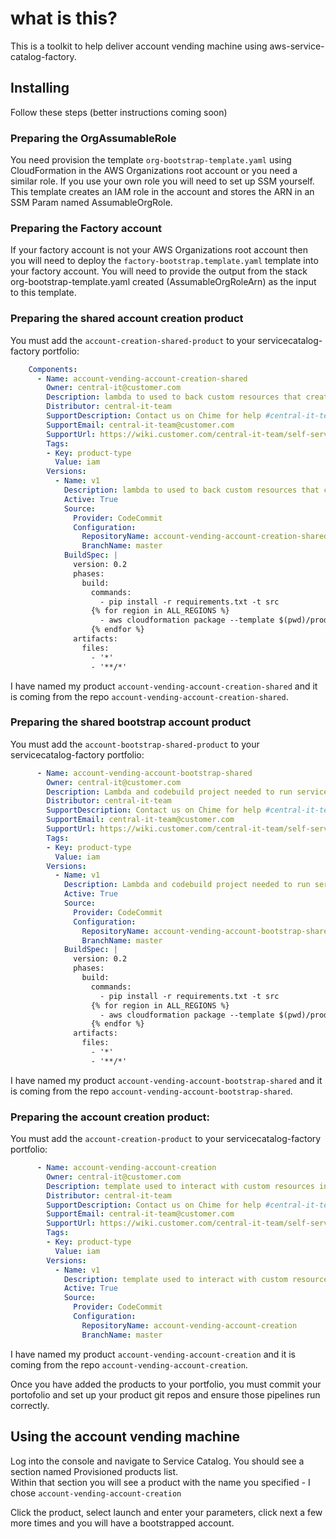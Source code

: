 # what is this?
This is a toolkit to help deliver account vending machine using aws-service-catalog-factory.

## Installing

Follow these steps (better instructions coming soon)

### Preparing the OrgAssumableRole
You need provision the template ```org-bootstrap-template.yaml``` using CloudFormation in the 
AWS Organizations root account or you need a similar role.  If you use your own role you will 
need to set up SSM yourself.  This template creates an IAM role in the account and stores the 
ARN in an SSM Param named AssumableOrgRole.

### Preparing the Factory account
If your factory account is not your AWS Organizations root account then you will need to deploy 
the ```factory-bootstrap.template.yaml``` template into your factory account.  You will need to 
provide the output from the stack org-bootstrap-template.yaml created (AssumableOrgRoleArn) as 
the input to this template.

### Preparing the shared account creation product
You must add the ```account-creation-shared-product``` to your servicecatalog-factory portfolio:
```yaml
    Components:
      - Name: account-vending-account-creation-shared
        Owner: central-it@customer.com
        Description: lambda to used to back custom resources that create an AWS account and move it to an ou
        Distributor: central-it-team
        SupportDescription: Contact us on Chime for help #central-it-team
        SupportEmail: central-it-team@customer.com
        SupportUrl: https://wiki.customer.com/central-it-team/self-service/account-iam
        Tags:
        - Key: product-type
          Value: iam
        Versions:
          - Name: v1
            Description: lambda to used to back custom resources that create an AWS account and move it to an ou
            Active: True
            Source:
              Provider: CodeCommit
              Configuration:
                RepositoryName: account-vending-account-creation-shared
                BranchName: master
            BuildSpec: |
              version: 0.2
              phases:
                build:
                  commands:
                    - pip install -r requirements.txt -t src
                  {% for region in ALL_REGIONS %}
                    - aws cloudformation package --template $(pwd)/product.template.yaml --s3-bucket sc-factory-artifacts-${ACCOUNT_ID}-{{ region }} --s3-prefix ${STACK_NAME} --output-template-file product.template-{{ region }}.yaml
                  {% endfor %}
              artifacts:
                files:
                  - '*'
                  - '**/*'
``` 

I have named my product ```account-vending-account-creation-shared``` and it is coming from the repo 
```account-vending-account-creation-shared```.

### Preparing the shared bootstrap account product
You must add the ```account-bootstrap-shared-product``` to your servicecatalog-factory portfolio:

```yaml
      - Name: account-vending-account-bootstrap-shared
        Owner: central-it@customer.com
        Description: Lambda and codebuild project needed to run servicecatalog-puppet bootstrap-spoke-as
        Distributor: central-it-team
        SupportDescription: Contact us on Chime for help #central-it-team
        SupportEmail: central-it-team@customer.com
        SupportUrl: https://wiki.customer.com/central-it-team/self-service/account-iam
        Tags:
        - Key: product-type
          Value: iam
        Versions:
          - Name: v1
            Description: Lambda and codebuild project needed to run servicecatalog-puppet bootstrap-spoke-as
            Active: True
            Source:
              Provider: CodeCommit
              Configuration:
                RepositoryName: account-vending-account-bootstrap-shared
                BranchName: master
            BuildSpec: |
              version: 0.2
              phases:
                build:
                  commands:
                    - pip install -r requirements.txt -t src
                  {% for region in ALL_REGIONS %}
                    - aws cloudformation package --template $(pwd)/product.template.yaml --s3-bucket sc-factory-artifacts-${ACCOUNT_ID}-{{ region }} --s3-prefix ${STACK_NAME} --output-template-file product.template-{{ region }}.yaml
                  {% endfor %}
              artifacts:
                files:
                  - '*'
                  - '**/*'
```

I have named my product ```account-vending-account-bootstrap-shared``` and it is coming from the repo 
```account-vending-account-bootstrap-shared```.

### Preparing the account creation product:
You must add the ```account-creation-product``` to your servicecatalog-factory portfolio:

```yaml
      - Name: account-vending-account-creation
        Owner: central-it@customer.com
        Description: template used to interact with custom resources in the shared projects
        Distributor: central-it-team
        SupportDescription: Contact us on Chime for help #central-it-team
        SupportEmail: central-it-team@customer.com
        SupportUrl: https://wiki.customer.com/central-it-team/self-service/account-iam
        Tags:
        - Key: product-type
          Value: iam
        Versions:
          - Name: v1
            Description: template used to interact with custom resources in the shared projects.
            Active: True
            Source:
              Provider: CodeCommit
              Configuration:
                RepositoryName: account-vending-account-creation
                BranchName: master
```

I have named my product ```account-vending-account-creation``` and it is coming from the repo 
```account-vending-account-creation```.

Once you have added the products to your portfolio, you must commit your portofolio and set up your product 
git repos and ensure those pipelines run correctly.

## Using the account vending machine
Log into the console and navigate to Service Catalog.  You should see a section named Provisioned products list.  
Within that section you will see a product with the name you specified - I chose ```account-vending-account-creation```

Click the product, select launch and enter your parameters, click next a few more times and you will have a bootstrapped 
account.
